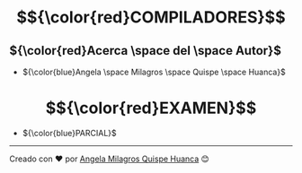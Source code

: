# $${\color{red}COMPILADORES}$$

## ${\color{red}Acerca \space del \space Autor}$
- ${\color{blue}Angela \space Milagros \space Quispe \space Huanca}$

# $${\color{red}EXAMEN}$$

- ${\color{blue}PARCIAL}$


---

Creado con ❤️ por [Angela Milagros Quispe Huanca](https://github.com/Mila18xy/COMPILADORES.git) 😊
